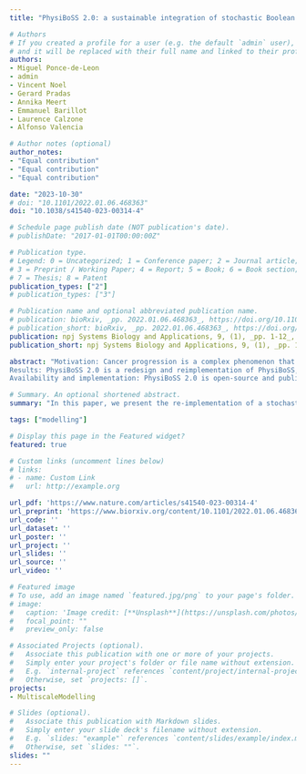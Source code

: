 ```yaml
---
title: "PhysiBoSS 2.0: a sustainable integration of stochastic Boolean and agent-based modelling frameworks"

# Authors
# If you created a profile for a user (e.g. the default `admin` user), write the username (folder name) here 
# and it will be replaced with their full name and linked to their profile.
authors:
- Miguel Ponce-de-Leon
- admin
- Vincent Noel
- Gerard Pradas
- Annika Meert
- Emmanuel Barillot
- Laurence Calzone
- Alfonso Valencia

# Author notes (optional)
author_notes:
- "Equal contribution"
- "Equal contribution"
- "Equal contribution"

date: "2023-10-30"
# doi: "10.1101/2022.01.06.468363"
doi: "10.1038/s41540-023-00314-4"

# Schedule page publish date (NOT publication's date).
# publishDate: "2017-01-01T00:00:00Z"

# Publication type.
# Legend: 0 = Uncategorized; 1 = Conference paper; 2 = Journal article;
# 3 = Preprint / Working Paper; 4 = Report; 5 = Book; 6 = Book section;
# 7 = Thesis; 8 = Patent
publication_types: ["2"]
# publication_types: ["3"]

# Publication name and optional abbreviated publication name.
# publication: bioRxiv, _pp. 2022.01.06.468363_, https://doi.org/10.1101/2022.01.06.468363
# publication_short: bioRxiv, _pp. 2022.01.06.468363_, https://doi.org/10.1101/2022.01.06.468363
publication: npj Systems Biology and Applications, 9, (1), _pp. 1-12_, https://doi.org/10.1038/s41540-023-00314-4
publication_short: npj Systems Biology and Applications, 9, (1), _pp. 1-12__, https://doi.org/10.1038/s41540-023-00314-4

abstract: "Motivation: Cancer progression is a complex phenomenon that spans multiple scales from molecular to cellular and intercellular. Simulations can be used to perturb the underlying mechanisms of those systems and to generate hypotheses on novel therapies. We present a new version of PhysiBoSS, a multiscale modelling framework designed to cover multiple temporal and spatial scales, that improves its integration with PhysiCell, decoupling the cell agent simulations with the internal Boolean model in an easy-to-maintain computational framework.
Results: PhysiBoSS 2.0 is a redesign and reimplementation of PhysiBoSS, conceived as an add-on that expands the PhysiCell agent-based functionalities with intracellular cell signalling using MaBoSS having a decoupled, maintainable and model-agnostic design. PhysiBoSS 2.0 successfully reproduces simulations reported in the former PhysiBoSS and expands its functionalities such as using user-defined models and cells' specifications, having mechanistic submodels of substrate internalisation with ODEs and enabling the study of drug synergies. 
Availability and implementation: PhysiBoSS 2.0 is open-source and publicly available on GitHub (https://github.com/PhysiBoSS/PhysiBoSS) under the BSD 3-clause license. Additionally, a nanoHUB tool has been set up to ease the use of PhysiBoSS 2.0 (https://nanohub.org/tools/pba4tnf/)."

# Summary. An optional shortened abstract.
summary: "In this paper, we present the re-implementation of a stochastic simulation of Boolean models using MaBoSS in an agent-based model simulator using PhysiCell. We propose this work as a suitable framework to capture macroscopic phenotypical changes from environment and genetic perturbations."

tags: ["modelling"]

# Display this page in the Featured widget?
featured: true

# Custom links (uncomment lines below)
# links:
# - name: Custom Link
#   url: http://example.org

url_pdf: 'https://www.nature.com/articles/s41540-023-00314-4'
url_preprint: 'https://www.biorxiv.org/content/10.1101/2022.01.06.468363v1'
url_code: ''
url_dataset: ''
url_poster: ''
url_project: ''
url_slides: ''
url_source: ''
url_video: ''

# Featured image
# To use, add an image named `featured.jpg/png` to your page's folder. 
# image:
#   caption: 'Image credit: [**Unsplash**](https://unsplash.com/photos/pLCdAaMFLTE)'
#   focal_point: ""
#   preview_only: false

# Associated Projects (optional).
#   Associate this publication with one or more of your projects.
#   Simply enter your project's folder or file name without extension.
#   E.g. `internal-project` references `content/project/internal-project/index.md`.
#   Otherwise, set `projects: []`.
projects:
- MultiscaleModelling

# Slides (optional).
#   Associate this publication with Markdown slides.
#   Simply enter your slide deck's filename without extension.
#   E.g. `slides: "example"` references `content/slides/example/index.md`.
#   Otherwise, set `slides: ""`.
slides: ""
---
```

